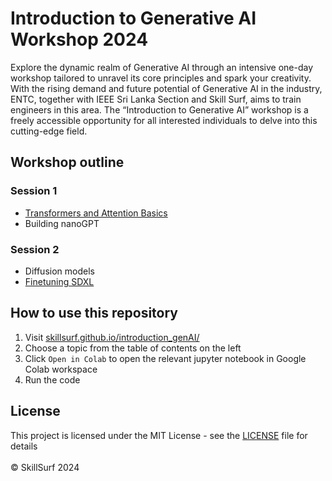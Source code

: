 # Introduction to Generative AI Workshop 2024

Explore the dynamic realm of Generative AI through an intensive one-day workshop tailored to unravel its core principles and spark your creativity. With the rising demand and future potential of Generative AI in the industry, ENTC, together with IEEE Sri Lanka Section and Skill Surf, aims to train engineers in this area. The “Introduction to Generative AI” workshop is a freely accessible opportunity for all interested individuals to delve into this cutting-edge field.

## Workshop outline
### Session 1
- [Transformers and Attention Basics](https://github.com/SkillSurf/introduction_genAI/blob/main/slides/Attention%20Basics.pdf)
- Building nanoGPT
### Session 2
- Diffusion models
- [Finetuning SDXL](https://github.com/SkillSurf/introduction_genAI/blob/main/slides/finetuning%20SDXL.pdf)

## How to use this repository
1. Visit [skillsurf.github.io/introduction_genAI/](skillsurf.github.io/introduction_genAI/)
2. Choose a topic from the table of contents on the left
3. Click `Open in Colab` to open the relevant jupyter notebook in Google Colab workspace
4. Run the code

## License
This project is licensed under the MIT License - see the [LICENSE](https://github.com/SkillSurf/introduction_genAI/blob/main/LICENSE) file for details
<br />
<br />
© SkillSurf 2024
